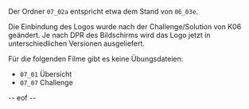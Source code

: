 Der Ordner `07_02a` entspricht etwa dem Stand von `06_03e`. 

Die Einbindung des Logos wurde nach der Challenge/Solution von K06 geändert. Je nach DPR des Bildschirms wird das Logo jetzt in unterschiedlichen Versionen ausgeliefert.
 
Für die folgenden Filme gibt es keine Übungsdateien: 
- `07_01` Übersicht
- `07_07` Challenge 

-- eof -- 